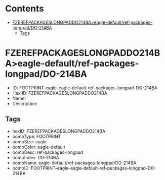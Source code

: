 



Contents
========

* [FZEREFPACKAGESLONGPADDO214BA>eagle-default/ref-packages-longpad/DO-214BA](#fzerefpackageslongpaddo214baeagle-defaultref-packages-longpaddo-214ba)
	* [Tags](#tags)

# FZEREFPACKAGESLONGPADDO214BA>eagle-default/ref-packages-longpad/DO-214BA

- ID: FOOTPRINT-eagle-eagle-default-ref-packages-longpad-DO-214BA
- Hex ID: FZEREFPACKAGESLONGPADDO214BA
- Name: 
- Description: 

## Tags

- hexID: FZEREFPACKAGESLONGPADDO214BA
- oompType: FOOTPRINT
- oompSize: eagle
- oompColor: eagle-default
- oompDesc: ref-packages-longpad
- oompIndex: DO-214BA
- oompName: eagle-default/ref-packages-longpad/DO-214BA
- oompID: FOOTPRINT-eagle-eagle-default-ref-packages-longpad-DO-214BA
